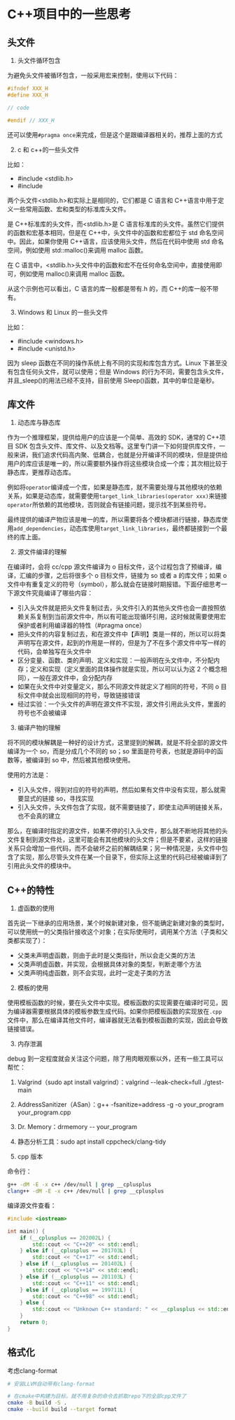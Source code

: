 # C++项目中的一些思考

## 头文件

1. 头文件循环包含

为避免头文件被循环包含，一般采用宏来控制，使用以下代码：

```cpp
#ifndef XXX_H
#define XXX_H

// code

#endif // XXX_H
```

还可以使用`#pragma once`来完成，但是这个是跟编译器相关的，推荐上面的方式

2. c 和 c++的一些头文件

比如：

- #include <stdlib.h>
- #include <cstdlib>

两个头文件<stdlib.h>和<cstdlib>实际上是相同的，它们都是 C 语言和 C++语言中用于定义一些常用函数、宏和类型的标准库头文件。

<cstdlib>是 C++标准库的头文件，而<stdlib.h>是 C 语言标准库的头文件。虽然它们提供的函数和宏基本相同，但是在 C++中，<cstdlib>头文件中的函数和宏都位于 std 命名空间中。因此，如果你使用 C++语言，应该使用<cstdlib>头文件，然后在代码中使用 std 命名空间，例如使用 std::malloc()来调用 malloc 函数。

在 C 语言中，<stdlib.h>头文件中的函数和宏不在任何命名空间中，直接使用即可，例如使用 malloc()来调用 malloc 函数。

从这个示例也可以看出，C 语言的库一般都是带有.h 的，而 C++的库一般不带有。

3. Windows 和 Linux 的一些头文件

比如：

- #include <windows.h>
- #include <unistd.h>

因为 sleep 函数在不同的操作系统上有不同的实现和库包含方式。Linux 下甚至没有包含任何头文件，就可以使用；但是 Windows 的行为不同，需要包含头文件，并且\_sleep()的用法已经不支持，目前使用 Sleep()函数，其中的单位是毫秒。

## 库文件

1. 动态库与静态库

作为一个推理框架，提供给用户的应该是一个简单、高效的 SDK，通常的 C++项目 SDK 包含头文件、库文件、以及文档等。这里专门讲一下如何提供库文件，一般来讲，我们追求代码高内聚、低耦合，也就是分开编译不同的模块，但是提供给用户的库应该是唯一的，所以需要额外操作将这些模块合成一个库；其次相比较于静态库，更推荐动态库。

例如将`operator`编译成一个库，如果是静态库，就不需要处理与其他模块的依赖关系，如果是动态库，就需要使用`target_link_libraries(operator xxx)`来链接`operator`所依赖的其他模块，否则就会有链接问题，提示找不到某些符号。

最终提供的编译产物应该是唯一的库，所以需要将各个模块都进行链接，静态库使用`add_dependencies`，动态库使用`target_link_libraries`，最终都链接到一个最终的库上面。

2. 源文件编译的理解

在编译时，会将 cc/cpp 源文件编译为 o 目标文件，这个过程包含了预编译，编译，汇编的步骤，之后将很多个 o 目标文件，链接为 so 或者 a 的库文件；如果 o 文件中有重复定义的符号（symbol），那么就会在链接时期报错。下面仔细思考一下源文件究竟编译了哪些内容：

- 引入头文件就是把头文件复制过去，头文件引入的其他头文件也会一直按照依赖关系复制到当前源文件中，所以有可能出现循环引用，这时候就需要使用宏保护或者利用编译器的特性（#pragma once）
- 把头文件的内容复制过去，和在源文件中【声明】类是一样的，所以可以将类声明写在源文件，起到的作用是一样的，但是为了不在多个源文件中写一样的代码，会单独写在头文件中
- 区分变量、函数、类的声明、定义和实现：一般声明在头文件中，不分配内存；定义和实现（定义里面的具体操作就是实现，所以可以认为这 2 个概念相同），一般在源文件中，会分配内存
- 如果在头文件中对变量定义，那么不同源文件就定义了相同的符号，不同 o 目标文件中就会出现相同的符号，导致链接错误
- 经过实验：一个头文件的声明在源文件不实现，源文件引用此头文件，里面的符号也不会被编译

3. 编译产物的理解

将不同的模块解耦是一种好的设计方式，这里提到的解耦，就是不将全部的源文件编译为一个 so，而是分成几个不同的 so；so 里面是符号表，也就是源码中的函数等，被编译到 so 中，然后被其他模块使用。

使用的方法是：

- 引入头文件，得到对应的符号的声明，然后如果有文件中没有实现，那么就需要显式的链接 so，寻找实现
- 引入头文件，头文件包含了实现，就不需要链接了，即使主动声明链接关系，也不会真的建立

那么，在编译时指定的源文件，如果不停的引入头文件，那么就不断地将其他的头文件复制到源文件处，这里可能会有其他模块的头文件；但是不要紧，这样的链接关系只会增加一些代码，而不会破坏之前的解耦结果；另一种情况是，头文件中包含了实现，那么尽管头文件在某一个目录下，但实际上这里的代码已经被编译到了引用此头文件的模块中。

## C++的特性

1. 虚函数的使用

首先说一下继承的应用场景，某个时候新建对象，但不能确定新建对象的类型时，可以使用统一的父类指针接收这个对象；在实际使用时，调用某个方法（子类和父类都实现了）：

- 父类未声明虚函数，则由于此时是父类指针，所以会走父类的方法
- 父类声明虚函数，并实现，会根据具体对象的类型，判断走哪个方法
- 父类声明纯虚函数，则不会实现，此时一定走子类的方法

2. 模板的使用

使用模板函数的时候，要在头文件中实现。模板函数的实现需要在编译时可见，因为编译器需要根据具体的模板参数生成代码。如果你把模板函数的实现放在`.cpp`文件中，那么在编译其他文件时，编译器就无法看到模板函数的实现，因此会导致链接错误。

3. 内存泄漏

debug 到一定程度就会关注这个问题，除了用肉眼观察以外，还有一些工具可以帮忙：

1. Valgrind（sudo apt install valgrind）：valgrind --leak-check=full ./gtest-main
2. AddressSanitizer（ASan）：g++ -fsanitize=address -g -o your_program your_program.cpp
3. Dr. Memory：drmemory -- your_program
4. 静态分析工具：sudo apt install cppcheck/clang-tidy

5. cpp 版本

命令行：

```sh
g++ -dM -E -x c++ /dev/null | grep __cplusplus
clang++ -dM -E -x c++ /dev/null | grep __cplusplus
```

编译源文件查看：

```cpp
#include <iostream>

int main() {
    if (__cplusplus == 202002L) {
        std::cout << "C++20" << std::endl;
    } else if (__cplusplus == 201703L) {
        std::cout << "C++17" << std::endl;
    } else if (__cplusplus == 201402L) {
        std::cout << "C++14" << std::endl;
    } else if (__cplusplus == 201103L) {
        std::cout << "C++11" << std::endl;
    } else if (__cplusplus == 199711L) {
        std::cout << "C++98" << std::endl;
    } else {
        std::cout << "Unknown C++ standard: " << __cplusplus << std::endl;
    }
    return 0;
}
```

## 格式化

考虑clang-format

```sh
# 安装LLVM自动带有clang-format

# 在cmake中构建为目标，就不用复杂的命令去抓取repo下的全部cpp文件了
cmake -B build -S .
cmake --build build --target format
```